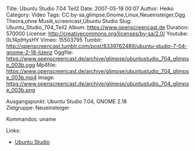 Title: Ubuntu Studio 7.04 Teil2
Date: 2007-05-18 00:07
Author: Heiko
Category: Video
Tags: CC by-sa,glimpse,Gnome,Linux,Neueinsteiger,Ogg Theora,ohne Musik,screencast,Ubuntu Studio
Slug: Ubuntu_Studio_704_Teil2
Album: https://www.openscreencast.de
Duration: 570000
License: http://creativecommons.org/licenses/by-sa/2.0/
Youtube: 0Lf4ptHysHY
Vimeo: 15503795
Tumblr: http://openscreencast.tumblr.com/post/8339762489/ubuntu-studio-7-04-gnome-2-18-lizenz
Oggfile: https://www.openscreencast.de/archive/glimpse/ubuntustudio_704_glimpse_003b.ogg
Mp4file: https://www.openscreencast.de/archive/glimpse/ubuntustudio_704_glimpse_003b.mp4
Image: https://www.openscreencast.de/archive/glimpse/ubuntustudio_704_glimpse_003b.png

Ausgangspunkt: Ubuntu Studio 7.04, GNOME 2.18  
Zielgruppe: Neueinsteiger  

Kommandos: uname

Links:

  * [Ubuntu Studio](http://ubuntustudio.org/)

